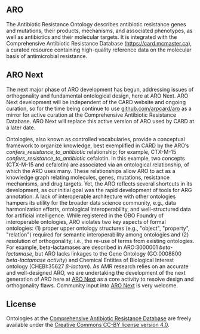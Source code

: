## ARO

The Antibiotic Resistance Ontology describes antibiotic resistance genes and mutations, their products, mechanisms, and associated phenotypes, as well as antibiotics and their molecular targets. It is integrated with the Comprehensive Antibiotic Resistance Database (https://card.mcmaster.ca), a curated resource containing high-quality reference data on the molecular basis of antimicrobial resistance. 

## ARO Next

The next major phase of ARO development has begun, addressing issues of orthogonality and fundamental ontological design, here at ARO Next. ARO Next development will be independent of the CARD website and ongoing curation, so for the time being continue to use [github.com/arpcard/aro](https://github.com/arpcard/aro) as a mirror for active curation at the Comprehensive Antibiotic Resistance Database. ARO Next will replace this active version of ARO used by CARD at a later date.

Ontologies, also known as controlled vocabularies, provide a conceptual framework to organize knowledge, best exemplified in CARD by the ARO’s *confers_resistance_to_antibiotic* relationship; for example, CTX-M-15 *confers_resistance_to_antibiotic* cefalotin. In this example, two concepts (CTX-M-15 and cefalotin) are associated via an ontological relationship, of which the ARO uses many. These relationships allow ARO to act as a knowledge graph relating molecules, genes, mutations, resistance mechanisms, and drug targets. Yet, the ARO reflects several shortcuts in its development, as our initial goal was the rapid development of tools for ARG annotation. A lack of interoperable architecture with other ontologies hampers its utility for the broader data science community, e.g., data harmonization efforts, ontological interoperability, and well-structured data for artificial intelligence. While registered in the OBO Foundry of interoperable ontologies, ARO violates two key aspects of formal ontologies: (1) proper upper ontology structures (e.g., "object", "property", "relation") required for semantic interoperability among ontologies and (2) resolution of orthogonality, i.e., the re-use of terms from existing ontologies. For example, beta-lactamases are described in ARO:3000001 *beta-lactamase*, but ARO lacks linkages to the Gene Ontology (GO:0008800 *beta-lactamase activity*) and Chemical Entities of Biological Interest ontology (CHEBI:35627 *β-lactam*). As AMR research relies on an accurate and well-designed ARO, we are undertaking the development of the next generation of ARO here at [ARO Next](https://github.com/arpcard/aro-next) as a core activity to resolve design and orthogonality flaws. Community input into [ARO Next](https://github.com/arpcard/aro-next) is very welcome.

## License

Ontologies at the [Comprehensive Antibiotic Resistance Database](https://card.mcmaster.ca/download) are freely available under the [Creative Commons CC-BY license version 4.0](LICENSE).
